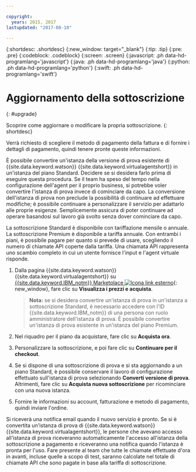 ```yaml
---

copyright:
  years: 2015, 2017
lastupdated: "2017-08-10"

---
```


{:shortdesc: .shortdesc}
{:new_window: target="_blank"}
{:tip: .tip}
{:pre: .pre}
{:codeblock: .codeblock}
{:screen: .screen}
{:javascript: .ph data-hd-programlang='javascript'}
{:java: .ph data-hd-programlang='java'}
{:python: .ph data-hd-programlang='python'}
{:swift: .ph data-hd-programlang='swift'}

# Aggiornamento della sottoscrizione 
{: #upgrade}

Scoprire come aggiornare o modificare la propria sottoscrizione.
{: shortdesc}

Verrà richiesto di scegliere il metodo di pagamento della fattura e di fornire i dettagli di
pagamento, quindi tenere pronte queste informazioni.

È possibile convertire un'istanza della versione di prova esistente di
{{site.data.keyword.watson}} {{site.data.keyword.virtualagentshort}} in un'istanza
del piano Standard. Decidere se si desidera farlo prima di eseguire questa procedura. Se il team
ha speso del tempo nella configurazione dell'agent per il proprio business, si potrebbe voler
convertire l'istanza di prova invece di cominciare da capo. La conversione dell'istanza di
prova non preclude la possibilità di continuare ad effettuare modifiche; è possibile continuare a
personalizzare il servizio per adattarlo alle proprie esigenze. Semplicemente assicura di poter
continuare ad operare basandosi sul lavoro già svolto senza dover cominciare da capo.

La sottoscrizione Standard è disponibile con tariffazione mensile o annuale. La
sottoscrizione Premium è disponibile a tariffa annuale. Con entrambi i piani, è possibile pagare
per quanto si prevede di usare, scegliendo il numero di chiamate API coperte dalla tariffa. Una chiamata API
rappresenta uno scambio completo in cui un utente fornisce l'input e l'agent virtuale risponde.

1.  Dalla pagina {{site.data.keyword.watson}} {{site.data.keyword.virtualagentshort}} su [{{site.data.keyword.IBM_notm}} Marketplace ![Icona link esterno](../../icons/launch-glyph.svg "Icona link esterno")](https://www.ibm.com/marketplace/cloud/cognitive-customer-engagement/ "Icona link esterno"){: new_window}, fare clic su **Visualizza i prezzi e acquista**.

    > **Nota:** se si desidera convertire un'istanza di prova in
un'istanza a sottoscrizione Standard, è necessario accedere
con l'ID {{site.data.keyword.IBM_notm}} di una persona con ruolo amministratore
dell'istanza di prova. È possibile convertire un'istanza di prova esistente in un'istanza del
piano Premium.

1.  Nel riquadro per il piano da acquistare, fare clic su **Acquista ora**.
1.  Personalizzare la sottoscrizione, e poi fare clic su **Continuare per il checkout**.
1.  Se si dispone di una sottoscrizione di prova e si sta aggiornando a un piano Standard, è
possibile conservare il lavoro di configurazione effettuato sull'istanza di prova selezionando
**Converti versione di prova**. Altrimenti, fare clic su **Acquista
nuova sottoscrizione** per ricominciare con una nuova istanza.
1.  Fornire le informazioni su account, fatturazione e metodo di pagamento, quindi inviare
l'ordine.

Si riceverà una notifica email quando il nuovo servizio è pronto. Se si è convertita
un'istanza di prova di {{site.data.keyword.watson}}
{{site.data.keyword.virtualagentshort}}, le persone che avevano accesso all'istanza di
prova riceveranno automaticamente l'accesso all'istanza della sottoscrizione a pagamento e
riceveranno una notifica quando l'istanza è pronta per l'uso. Fare presente al team che tutte le
chiamate effettuate d'ora in avanti, incluse quelle a scopo di test, saranno calcolate nel
totale di chiamate API che sono pagate in base alla tariffa di sottoscrizione.
